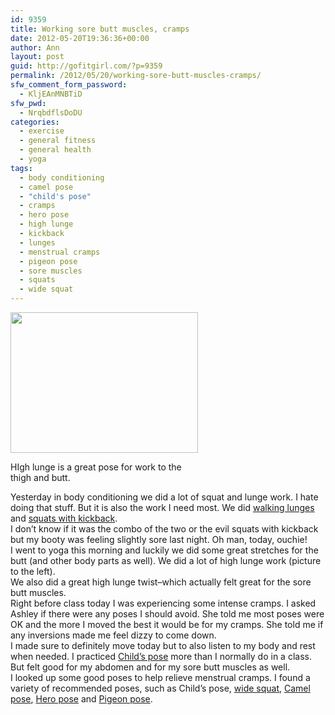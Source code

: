 ```yaml
---
id: 9359
title: Working sore butt muscles, cramps
date: 2012-05-20T19:36:36+00:00
author: Ann
layout: post
guid: http://gofitgirl.com/?p=9359
permalink: /2012/05/20/working-sore-butt-muscles-cramps/
sfw_comment_form_password:
  - KljEAnMNBTiD
sfw_pwd:
  - NrqbdflsDoDU
categories:
  - exercise
  - general fitness
  - general health
  - yoga
tags:
  - body conditioning
  - camel pose
  - "child's pose"
  - cramps
  - hero pose
  - high lunge
  - kickback
  - lunges
  - menstrual cramps
  - pigeon pose
  - sore muscles
  - squats
  - wide squat
---
```

<div id="attachment_9360" style="width: 310px" class="wp-caption alignleft">
  <a href="http://gofitgirl.com/?attachment_id=9360" rel="attachment wp-att-9360"><img class="size-medium wp-image-9360" title="photo 1_4" src="http://gofitgirl.com/wp-content/uploads/2012/05/photo-1_4-300x225.jpg" alt="" width="300" height="225" /></a>
  
  <p class="wp-caption-text">
    HIgh lunge is a great pose for work to the thigh and butt.
  </p>
</div>

  
Yesterday in body conditioning we did a lot of squat and lunge work. I hate doing that stuff. But it is also the work I need most. We did [walking lunges](http://www.youtube.com/watch?v=JbnW3RTLEvs) and [squats with kickback](http://www.youtube.com/watch?v=2RYha5B17tU).  
I don&#8217;t know if it was the combo of the two or the evil squats with kickback but my booty was feeling slightly sore last night. Oh man, today, ouchie!  
I went to yoga this morning and luckily we did some great stretches for the butt (and other body parts as well). We did a lot of high lunge work (picture to the left).  
We also did a great high lunge twist&#8211;which actually felt great for the sore butt muscles.  
Right before class today I was experiencing some intense cramps. I asked Ashley if there were any poses I should avoid. She told me most poses were OK and the more I moved the best it would be for my cramps. She told me if any inversions made me feel dizzy to come down.  
I made sure to definitely move today but to also listen to my body and rest when needed. I practiced [Child&#8217;s pose](http://www.yogajournal.com/media/originals/HP_220_Balasana_248.jpg) more than I normally do in a class. But felt good for my abdomen and for my sore butt muscles as well.  
I looked up some good poses to help relieve menstrual cramps. I found a variety of recommended poses, such as Child&#8217;s pose, [wide squat](http://www.fitsugar.com/Wide-Squat-Yoga-Pose-948666), [Camel pose](http://www.yogajournal.com/poses/688), [Hero pose](http://www.yogajournal.com/poses/490) and [Pigeon pose](http://www.yogajournal.com/poses/863).